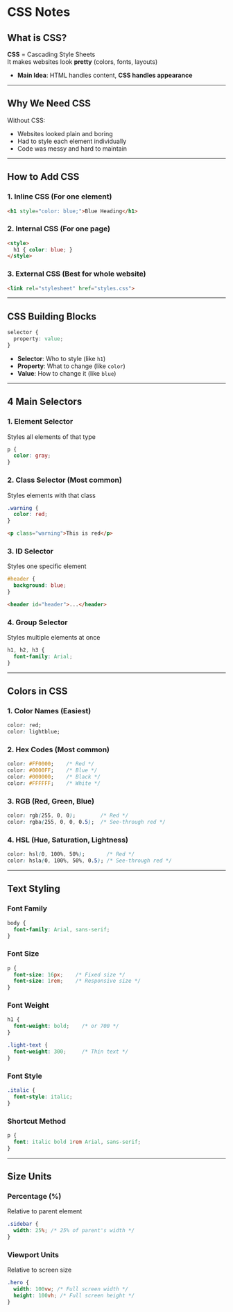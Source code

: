 # CSS Notes

## What is CSS?

**CSS** = Cascading Style Sheets  
It makes websites look **pretty** (colors, fonts, layouts)

- **Main Idea**: HTML handles content, **CSS handles appearance**

---

## Why We Need CSS

Without CSS:

- Websites looked plain and boring  
- Had to style each element individually  
- Code was messy and hard to maintain  

---

## How to Add CSS

### 1. Inline CSS (For one element)

```html
<h1 style="color: blue;">Blue Heading</h1>
```

### 2. Internal CSS (For one page)

```html
<style>
  h1 { color: blue; }
</style>
```

### 3. External CSS (Best for whole website)

```html
<link rel="stylesheet" href="styles.css">
```

---

## CSS Building Blocks

```css
selector {
  property: value;
}
```

- **Selector**: Who to style (like `h1`)
- **Property**: What to change (like `color`)
- **Value**: How to change it (like `blue`)

---

## 4 Main Selectors

### 1. Element Selector

Styles all elements of that type

```css
p {
  color: gray;
}
```

### 2. Class Selector (Most common)

Styles elements with that class

```css
.warning {
  color: red;
}
```

```html
<p class="warning">This is red</p>
```

### 3. ID Selector

Styles one specific element

```css
#header {
  background: blue;
}
```

```html
<header id="header">...</header>
```

### 4. Group Selector

Styles multiple elements at once

```css
h1, h2, h3 {
  font-family: Arial;
}
```

---

## Colors in CSS

### 1. Color Names (Easiest)

```css
color: red;
color: lightblue;
```

### 2. Hex Codes (Most common)

```css
color: #FF0000;    /* Red */
color: #0000FF;    /* Blue */
color: #000000;    /* Black */
color: #FFFFFF;    /* White */
```

### 3. RGB (Red, Green, Blue)

```css
color: rgb(255, 0, 0);        /* Red */
color: rgba(255, 0, 0, 0.5);  /* See-through red */
```

### 4. HSL (Hue, Saturation, Lightness)

```css
color: hsl(0, 100%, 50%);       /* Red */
color: hsla(0, 100%, 50%, 0.5); /* See-through red */
```

---

## Text Styling

### Font Family

```css
body {
  font-family: Arial, sans-serif;
}
```

### Font Size

```css
p {
  font-size: 16px;    /* Fixed size */
  font-size: 1rem;    /* Responsive size */
}
```

### Font Weight

```css
h1 {
  font-weight: bold;    /* or 700 */
}

.light-text {
  font-weight: 300;     /* Thin text */
}
```

### Font Style

```css
.italic {
  font-style: italic;
}
```

### Shortcut Method

```css
p {
  font: italic bold 1rem Arial, sans-serif;
}
```

---

## Size Units

### Percentage (%)

Relative to parent element

```css
.sidebar {
  width: 25%; /* 25% of parent's width */
}
```

### Viewport Units

Relative to screen size

```css
.hero {
  width: 100vw; /* Full screen width */
  height: 100vh; /* Full screen height */
}
```
